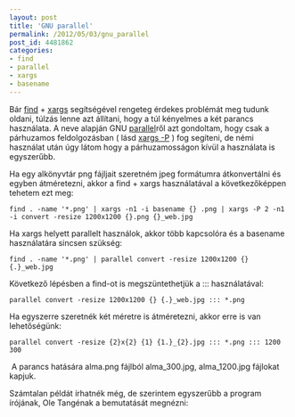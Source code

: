 ```yaml
---
layout: post
title: 'GNU parallel'
permalink: /2012/05/03/gnu_parallel
post_id: 4481862
categories: 
- find
- parallel
- xargs
- basename
---
```


Bár 
[find](/2010/11/14/find_2) + 
[xargs](/2011/01/06/xargs) segítségével rengeteg érdekes problémát meg tudunk oldani, túlzás lenne azt állítani, hogy a túl kényelmes a két parancs használata. A neve alapján GNU 
[parallel](http://www.gnu.org/software/parallel/)ről azt gondoltam, hogy csak a párhuzamos feldolgozásban ( lásd 
[xargs -P](/2011/01/12/xargs_p) ) fog segíteni, de némi használat után úgy látom hogy a párhuzamosságon kívül a használata is egyszerűbb.

Ha egy alkönyvtár png fájljait szeretném jpeg formátumra átkonvertálni és egyben átméretezni, akkor a find + xargs használatával a következőképpen tehetem ezt meg:

```
find . -name '*.png' | xargs -n1 -i basename {} .png | xargs -P 2 -n1 -i convert -resize 1200x1200 {}.png {}_web.jpg
```

Ha xargs helyett parallelt használok, akkor több kapcsolóra és a basename használatára sincsen szükség:

```
find . -name '*.png' | parallel convert -resize 1200x1200 {} {.}_web.jpg
```

Következő lépésben a find-ot is megszüntethetjük a ::: használatával:

```
parallel convert -resize 1200x1200 {} {.}_web.jpg ::: *.png
```

Ha egyszerre szeretnék két méretre is átméretezni, akkor erre is van lehetőségünk:

```
parallel convert -resize {2}x{2} {1} {1.}_{2}.jpg ::: *.png ::: 1200 300
```

 A parancs hatására alma.png fájlból alma_300.jpg, alma_1200.jpg fájlokat kapjuk.

Számtalan példát írhatnék még, de szerintem egyszerűbb a program írójának, Ole Tangénak a bemutatását megnézni: